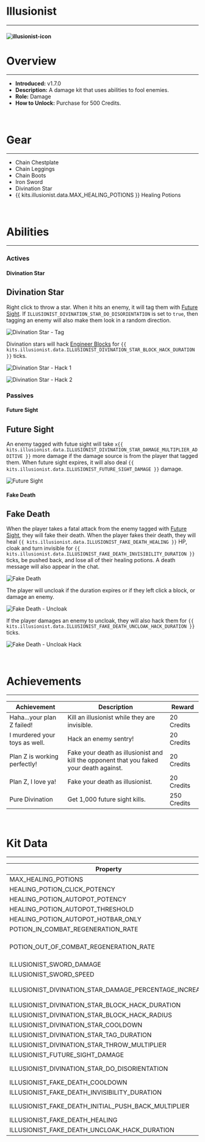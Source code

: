 # Illusionist

***

#### ![illusionist-icon](../assets/icons/illusionist-icon.jpg)

# Overview
***
- **Introduced:** v1.7.0
- **Description:** A damage kit that uses abilities to fool enemies.
- **Role:** Damage
- **How to Unlock:** Purchase for 500 Credits.

<br />  

# Gear
***
- Chain Chestplate
- Chain Leggings
- Chain Boots
- Iron Sword
- Divination Star
- {{ kits.illusionist.data.MAX_HEALING_POTIONS }} Healing Potions

<br />  

# Abilities
***
### Actives
<!-- tabs:start -->
#### **Divination Star**
## Divination Star
Right click to throw a star. When it hits an enemy, it will tag them with [Future Sight](#future-sight). If `ILLUSIONIST_DIVINATION_STAR_DO_DISORIENTATION` is set to `true`, then tagging an enemy will also make them look in a random direction.

![Divination Star - Tag](../assets/kits/illusionist/Illusionist%20-%20Divination%20Star%20Tag.gif)

Divination stars will hack [Engineer Blocks](Engineer#sentries) for `{{ kits.illusionist.data.ILLUSIONIST_DIVINATION_STAR_BLOCK_HACK_DURATION }}` ticks.

![Divination Star - Hack 1](../assets/kits/illusionist/Illusionist%20-%20Divination%20Star%20Hack.gif)

![Divination Star - Hack 2](../assets/kits/illusionist/Illusionist%20-%20Divination%20Star%20Hack%202.gif)

<!-- tabs:end -->

### Passives
<!-- tabs:start -->
#### **Future Sight**
## Future Sight
An enemy tagged with futue sight will take `x{{ kits.illusionist.data.ILLUSIONIST_DIVINATION_STAR_DAMAGE_MULTIPLIER_ADDITIVE }}` more damage if the damage source is from the player that tagged them. When future sight expires, it will also deal `{{ kits.illusionist.data.ILLUSIONIST_FUTURE_SIGHT_DAMAGE }}` damage.

![Future Sight](../assets/kits/illusionist/Illusionist%20-%20Future%20Sight.gif)

#### **Fake Death**
## Fake Death
When the player takes a fatal attack from the enemy tagged with [Future Sight](#future-sight), they will fake their death. When the player fakes their death, they will heal `{{ kits.illusionist.data.ILLUSIONIST_FAKE_DEATH_HEALING }}` HP, cloak and turn invisible for `{{ kits.illusionist.data.ILLUSIONIST_FAKE_DEATH_INVISIBILITY_DURATION }}` ticks, be pushed back, and lose all of their healing potions. A death message will also appear in the chat.

![Fake Death](../assets/kits/illusionist/Illusionist%20-%20Fake%20Death.gif)

The player will uncloak if the duration expires or if they left click a block, or damage an enemy.

![Fake Death - Uncloak](../assets/kits/illusionist/Illusionist%20-%20Fake%20Death%20Unlock%20Hit%20Block.gif)

If the player damages an enemy to uncloak, they will also hack them for `{{ kits.illusionist.data.ILLUSIONIST_FAKE_DEATH_UNCLOAK_HACK_DURATION }}` ticks.

![Fake Death - Uncloak Hack](../assets/kits/illusionist/Illusionist%20-%20Fake%20Death%20Uncloak%20Hack.gif)

<!-- tabs:end -->
<br />

# Achievements
***

| Achievement | Description | Reward |
| ----------- | ----------- | ------ |
| Haha...your plan Z failed! | Kill an illusionist while they are invisible. | 20 Credits |
| I murdered your toys as well. | Hack an enemy sentry! | 20 Credits |
| Plan Z is working perfectly! | Fake your death as illusionist and kill the opponent that you faked your death against. | 20 Credits |
| Plan Z, I love ya! | Fake your death as illusionist. | 20 Credits |
| Pure Divination | Get 1,000 future sight kills. | 250 Credits |

<br />  

# Kit Data
***

| Property | Value | Description |
|----------|-------|-------------|
| MAX_HEALING_POTIONS | `{{ kits.illusionist.data.MAX_HEALING_POTIONS }}` | {{ kitDataSharedDescriptions.MAX_HEALING_POTIONS }} |
| HEALING_POTION_CLICK_POTENCY | `{{ kits._shared.data.HEALING_POTION_CLICK_POTENCY }}` | {{ kitDataSharedDescriptions.HEALING_POTION_CLICK_POTENCY }} |
| HEALING_POTION_AUTOPOT_POTENCY | `{{ kits._shared.data.HEALING_POTION_AUTOPOT_POTENCY }}` | {{ kitDataSharedDescriptions.HEALING_POTION_AUTOPOT_POTENCY }} |
| HEALING_POTION_AUTOPOT_THRESHOLD | `{{ kits._shared.data.HEALING_POTION_AUTOPOT_THRESHOLD }}` | {{ kitDataSharedDescriptions.HEALING_POTION_AUTOPOT_THRESHOLD }} |
| HEALING_POTION_AUTOPOT_HOTBAR_ONLY | `{{ kits._shared.data.HEALING_POTION_AUTOPOT_HOTBAR_ONLY }}` | {{ kitDataSharedDescriptions.HEALING_POTION_AUTOPOT_HOTBAR_ONLY }} |
| POTION_IN_COMBAT_REGENERATION_RATE | `{{ kits._shared.data.POTION_IN_COMBAT_REGENERATION_RATE }}` | {{ kitDataSharedDescriptions.POTION_IN_COMBAT_REGENERATION_RATE }} |
| POTION_OUT_OF_COMBAT_REGENERATION_RATE | `{{ kits._shared.data.POTION_OUT_OF_COMBAT_REGENERATION_RATE }}` | {{ kitDataSharedDescriptions.POTION_OUT_OF_COMBAT_REGENERATION_RATE }} |
| ILLUSIONIST_SWORD_DAMAGE | `{{ kits.illusionist.data.ILLUSIONIST_SWORD_DAMAGE }}` | The base damage of the sword. |
| ILLUSIONIST_SWORD_SPEED | `{{ kits.illusionist.data.ILLUSIONIST_SWORD_SPEED }}` | The base speed of the sword. |
| ILLUSIONIST_DIVINATION_STAR_DAMAGE_PERCENTAGE_INCREASE | `{{ kits.illusionist.data.ILLUSIONIST_DIVINATION_STAR_DAMAGE_PERCENTAGE_INCREASE }}` | The damage increase provided when an enemy is tagged with Future Sight. |
| ILLUSIONIST_DIVINATION_STAR_BLOCK_HACK_DURATION | `{{ kits.illusionist.data.ILLUSIONIST_DIVINATION_STAR_BLOCK_HACK_DURATION }}` | The duration, in ticks, that the Divination Star will hack Engineer Blocks by. |
| ILLUSIONIST_DIVINATION_STAR_BLOCK_HACK_RADIUS | `{{ kits.illusionist.data.ILLUSIONIST_DIVINATION_STAR_BLOCK_HACK_RADIUS }}` | The radius of the Divination Star hack. |
| ILLUSIONIST_DIVINATION_STAR_COOLDOWN | `{{ kits.illusionist.data.ILLUSIONIST_DIVINATION_STAR_COOLDOWN }}` | The cooldown, in ticks, of the Divination Star ability. |
| ILLUSIONIST_DIVINATION_STAR_TAG_DURATION | `{{ kits.illusionist.data.ILLUSIONIST_DIVINATION_STAR_TAG_DURATION }}` | The duration, in ticks, of the Future Sight tag. |
| ILLUSIONIST_DIVINATION_STAR_THROW_MULTIPLIER | `{{ kits.illusionist.data.ILLUSIONIST_DIVINATION_STAR_THROW_MULTIPLIER }}` | The throw multiplier of the Divination Star. |
| ILLUSIONIST_FUTURE_SIGHT_DAMAGE | `{{ kits.illusionist.data.ILLUSIONIST_FUTURE_SIGHT_DAMAGE }}` | The base damage of the Future Sight ability. |
| ILLUSIONIST_DIVINATION_STAR_DO_DISORIENTATION | `{{ kits.illusionist.data.ILLUSIONIST_DIVINATION_STAR_DO_DISORIENTATION }}` | Determine if the Divination Star should also cause the hit enemy to look in a random direction. |
| ILLUSIONIST_FAKE_DEATH_COOLDOWN | `{{ kits.illusionist.data.ILLUSIONIST_FAKE_DEATH_COOLDOWN }}` | The cooldown, in ticks, of the Fake Death ability. |
| ILLUSIONIST_FAKE_DEATH_INVISIBILITY_DURATION | `{{ kits.illusionist.data.ILLUSIONIST_FAKE_DEATH_INVISIBILITY_DURATION }}` | The duration, in ticks, of the Fake Death invisibility |
| ILLUSIONIST_FAKE_DEATH_INITIAL_PUSH_BACK_MULTIPLIER | `{{ kits.illusionist.data.ILLUSIONIST_FAKE_DEATH_INITIAL_PUSH_BACK_MULTIPLIER }}` | The multiplier of the knockback applied to the player when they fake their death. |
| ILLUSIONIST_FAKE_DEATH_HEALING | `{{ kits.illusionist.data.ILLUSIONIST_FAKE_DEATH_HEALING }}` | The healing given to the player when they fake their death. |
| ILLUSIONIST_FAKE_DEATH_UNCLOAK_HACK_DURATION | `{{ kits.illusionist.data.ILLUSIONIST_FAKE_DEATH_UNCLOAK_HACK_DURATION }}` | The duration, in ticks, of the uncloak hack. |